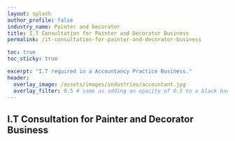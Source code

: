 ```yaml
---
layout: splash 
author_profile: false 
industry_name: Painter and Decorator
title: I.T Consultation for Painter and Decorator Business
permalink: /it-consultation-for-painter-and-decorator-business

toc: true
toc_sticky: true

excerpt: "I.T required in a Accountancy Practice Business."
header:
  overlay_image: /assets/images/industries/accountant.jpg
  overlay_filter: 0.5 # same as adding an opacity of 0.5 to a black background
---
```


## I.T Consultation for Painter and Decorator Business